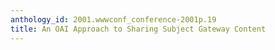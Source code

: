 ```yaml
---
anthology_id: 2001.wwwconf_conference-2001p.19
title: An OAI Approach to Sharing Subject Gateway Content
---
```

